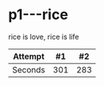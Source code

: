# p1---rice
rice is love, rice is life

| Attempt | #1  | #2  |
| :---:   | :-: | :-: |
| Seconds | 301 | 283 |